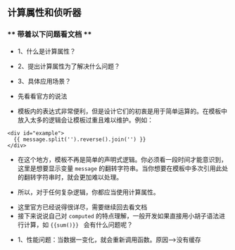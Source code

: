 ## 计算属性和侦听器
### ** 带着以下问题看文档 **
- 1、什么是计算属性？
- 2、提出计算属性为了解决什么问题？
- 3、具体应用场景？

- 先看看官方的说法
* 模板内的表达式非常便利，但是设计它们的初衷是用于简单运算的。在模板中放入太多的逻辑会让模板过重且难以维护。例如：

```
<div id="example">
  {{ message.split('').reverse().join('') }}
</div>
```

* 在这个地方，模板不再是简单的声明式逻辑。你必须看一段时间才能意识到，这里是想要显示变量 `message` 的翻转字符串。当你想要在模板中多次引用此处的翻转字符串时，就会更加难以处理。

* 所以，对于任何复杂逻辑，你都应当使用计算属性。

- 这里官方已经说得很详尽，需要继续回去看文档
- 接下来说说自己对 `computed` 的特点理解，一般开发如果直接用小胡子语法进行计算，如 `{{sum()}} ` 会有什么问题呢？
 * 1、性能问题：当数据一变化，就会重新调用函数。原因-->没有缓存